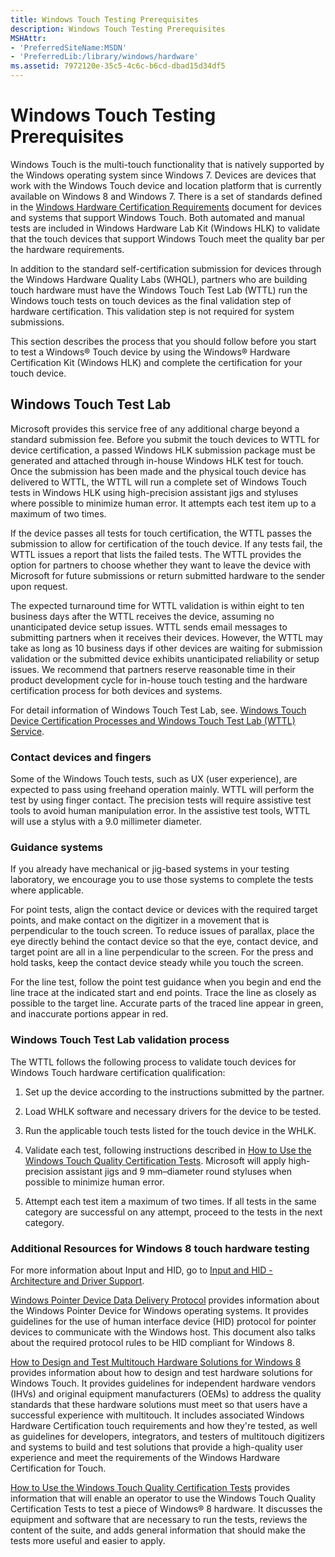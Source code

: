 ```yaml
---
title: Windows Touch Testing Prerequisites
description: Windows Touch Testing Prerequisites
MSHAttr:
- 'PreferredSiteName:MSDN'
- 'PreferredLib:/library/windows/hardware'
ms.assetid: 7972120e-35c5-4c6c-b6cd-dbad15d34df5
---
```


# Windows Touch Testing Prerequisites


Windows Touch is the multi-touch functionality that is natively supported by the Windows operating system since Windows 7. Devices are devices that work with the Windows Touch device and location platform that is currently available on Windows 8 and Windows 7. There is a set of standards defined in the [Windows Hardware Certification Requirements](http://msdn.microsoft.com/library/windows/hardware/hh748188) document for devices and systems that support Windows Touch. Both automated and manual tests are included in Windows Hardware Lab Kit (Windows HLK) to validate that the touch devices that support Windows Touch meet the quality bar per the hardware requirements.

In addition to the standard self-certification submission for devices through the Windows Hardware Quality Labs (WHQL), partners who are building touch hardware must have the Windows Touch Test Lab (WTTL) run the Windows touch tests on touch devices as the final validation step of hardware certification. This validation step is not required for system submissions.

This section describes the process that you should follow before you start to test a Windows® Touch device by using the Windows® Hardware Certification Kit (Windows HLK) and complete the certification for your touch device.

## <span id="BKMK_labEnvironments"></span><span id="bkmk-labenvironments"></span><span id="BKMK_LABENVIRONMENTS"></span>Windows Touch Test Lab


Microsoft provides this service free of any additional charge beyond a standard submission fee. Before you submit the touch devices to WTTL for device certification, a passed Windows HLK submission package must be generated and attached through in-house Windows HLK test for touch. Once the submission has been made and the physical touch device has delivered to WTTL, the WTTL will run a complete set of Windows Touch tests in Windows HLK using high-precision assistant jigs and styluses where possible to minimize human error. It attempts each test item up to a maximum of two times.

If the device passes all tests for touch certification, the WTTL passes the submission to allow for certification of the touch device. If any tests fail, the WTTL issues a report that lists the failed tests. The WTTL provides the option for partners to choose whether they want to leave the device with Microsoft for future submissions or return submitted hardware to the sender upon request.

The expected turnaround time for WTTL validation is within eight to ten business days after the WTTL receives the device, assuming no unanticipated device setup issues. WTTL sends email messages to submitting partners when it receives their devices. However, the WTTL may take as long as 10 business days if other devices are waiting for submission validation or the submitted device exhibits unanticipated reliability or setup issues. We recommend that partners reserve reasonable time in their product development cycle for in-house touch testing and the hardware certification process for both devices and systems.

For detail information of Windows Touch Test Lab, see. [Windows Touch Device Certification Processes and Windows Touch Test Lab (WTTL) Service](windows-touch-device-certification-processes-and-windows-touch-test-lab--wttl--service.md).

### <span id="Contact_devices_and_fingers"></span><span id="contact_devices_and_fingers"></span><span id="CONTACT_DEVICES_AND_FINGERS"></span>Contact devices and fingers

Some of the Windows Touch tests, such as UX (user experience), are expected to pass using freehand operation mainly. WTTL will perform the test by using finger contact. The precision tests will require assistive test tools to avoid human manipulation error. In the assistive test tools, WTTL will use a stylus with a 9.0 millimeter diameter.

### <span id="Guidance_systems"></span><span id="guidance_systems"></span><span id="GUIDANCE_SYSTEMS"></span>Guidance systems

If you already have mechanical or jig-based systems in your testing laboratory, we encourage you to use those systems to complete the tests where applicable.

For point tests, align the contact device or devices with the required target points, and make contact on the digitizer in a movement that is perpendicular to the touch screen. To reduce issues of parallax, place the eye directly behind the contact device so that the eye, contact device, and target point are all in a line perpendicular to the screen. For the press and hold tasks, keep the contact device steady while you touch the screen.

For the line test, follow the point test guidance when you begin and end the line trace at the indicated start and end points. Trace the line as closely as possible to the target line. Accurate parts of the traced line appear in green, and inaccurate portions appear in red.

### <span id="Windows_Touch_Test_Lab_validation_process"></span><span id="windows_touch_test_lab_validation_process"></span><span id="WINDOWS_TOUCH_TEST_LAB_VALIDATION_PROCESS"></span>Windows Touch Test Lab validation process

The WTTL follows the following process to validate touch devices for Windows Touch hardware certification qualification:

1.  Set up the device according to the instructions submitted by the partner.

2.  Load WHLK software and necessary drivers for the device to be tested.

3.  Run the applicable touch tests listed for the touch device in the WHLK.

4.  Validate each test, following instructions described in [How to Use the Windows Touch Quality Certification Tests](http://msdn.microsoft.com/en-us/library/windows/hardware/hh872969). Microsoft will apply high-precision assistant jigs and 9 mm–diameter round styluses when possible to minimize human error.

5.  Attempt each test item a maximum of two times. If all tests in the same category are successful on any attempt, proceed to the tests in the next category.

### <span id="Additional_Resources_for_Windows_8_touch_hardware_testing"></span><span id="additional_resources_for_windows_8_touch_hardware_testing"></span><span id="ADDITIONAL_RESOURCES_FOR_WINDOWS_8_TOUCH_HARDWARE_TESTING"></span>Additional Resources for Windows 8 touch hardware testing

For more information about Input and HID, go to [Input and HID - Architecture and Driver Support](http://msdn.microsoft.com/en-us/library/windows/hardware/gg487435).

[Windows Pointer Device Data Delivery Protocol](http://msdn.microsoft.com/en-us/library/windows/hardware/br259100) provides information about the Windows Pointer Device for Windows operating systems. It provides guidelines for the use of human interface device (HID) protocol for pointer devices to communicate with the Windows host. This document also talks about the required protocol rules to be HID compliant for Windows 8.

[How to Design and Test Multitouch Hardware Solutions for Windows 8](http://msdn.microsoft.com/en-us/library/windows/hardware/hh872968) provides information about how to design and test hardware solutions for Windows Touch. It provides guidelines for independent hardware vendors (IHVs) and original equipment manufacturers (OEMs) to address the quality standards that these hardware solutions must meet so that users have a successful experience with multitouch. It includes associated Windows Hardware Certification touch requirements and how they're tested, as well as guidelines for developers, integrators, and testers of multitouch digitizers and systems to build and test solutions that provide a high-quality user experience and meet the requirements of the Windows Hardware Certification for Touch.

[How to Use the Windows Touch Quality Certification Tests](http://msdn.microsoft.com/en-us/library/windows/hardware/hh872969) provides information that will enable an operator to use the Windows Touch Quality Certification Tests to test a piece of Windows® 8 hardware. It discusses the equipment and software that are necessary to run the tests, reviews the content of the suite, and adds general information that should make the tests more useful and easier to apply.

 

 






